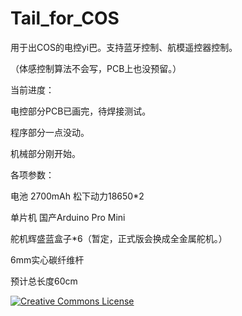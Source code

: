 # Tail_for_COS

用于出COS的电控yi巴。支持蓝牙控制、航模遥控器控制。


（体感控制算法不会写，PCB上也没预留。）


当前进度：

电控部分PCB已画完，待焊接测试。

程序部分一点没动。

机械部分刚开始。


各项参数：

电池 2700mAh 松下动力18650*2

单片机 国产Arduino Pro Mini

舵机辉盛蓝盒子*6（暂定，正式版会换成全金属舵机。）

6mm实心碳纤维杆

预计总长度60cm



<a rel="license" href="http://creativecommons.org/licenses/by-nc-sa/4.0/"><img alt="Creative Commons License" style="border-width:0" src="https://i.creativecommons.org/l/by-nc-sa/4.0/88x31.png" /></a><br />
